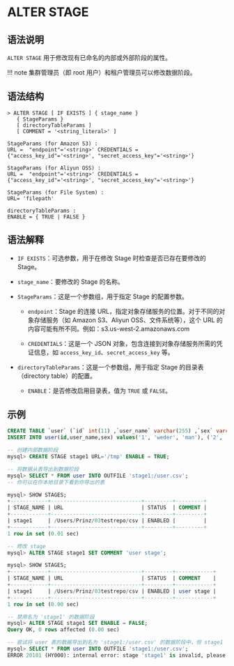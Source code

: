 # **ALTER STAGE**

## **语法说明**

`ALTER STAGE` 用于修改现有已命名的内部或外部阶段的属性。

!!! note
    集群管理员（即 root 用户）和租户管理员可以修改数据阶段。

## **语法结构**

```
> ALTER STAGE [ IF EXISTS ] { stage_name }
   { StageParams }
   [ directoryTableParams ]
   [ COMMENT = '<string_literal>' ]

StageParams (for Amazon S3) :
URL =  "endpoint"='<string>' CREDENTIALS = {"access_key_id"='<string>', "secret_access_key"='<string>'}

StageParams (for Aliyun OSS) :
URL =  "endpoint"='<string>' CREDENTIALS = {"access_key_id"='<string>', "secret_access_key"='<string>'}

StageParams (for File System) :
URL= 'filepath'

directoryTableParams :
ENABLE = { TRUE | FALSE }
```

## 语法解释

- `IF EXISTS`：可选参数，用于在修改 Stage 时检查是否已存在要修改的 Stage。

- `stage_name`：要修改的 Stage 的名称。

- `StageParams`：这是一个参数组，用于指定 Stage 的配置参数。

  - `endpoint`：Stage 的连接 URL，指定对象存储服务的位置。对于不同的对象存储服务（如 Amazon S3、Aliyun OSS、文件系统等），这个 URL 的内容可能有所不同。例如：s3.us-west-2.amazonaws.com

  - `CREDENTIALS`：这是一个 JSON 对象，包含连接到对象存储服务所需的凭证信息，如 `access_key_id`、`secret_access_key` 等。

- `directoryTableParams`：这是一个参数组，用于指定 Stage 的目录表（directory table）的配置。

  - `ENABLE`：是否修改启用目录表，值为 `TRUE` 或 `FALSE`。

## **示例**

```sql
CREATE TABLE `user` (`id` int(11) ,`user_name` varchar(255) ,`sex` varchar(255));
INSERT INTO user(id,user_name,sex) values('1', 'weder', 'man'), ('2', 'tom', 'man'), ('3', 'wederTom', 'man');

-- 创建内部数据阶段
mysql> CREATE STAGE stage1 URL='/tmp' ENABLE = TRUE;

-- 将数据从表导出到数据阶段
mysql> SELECT * FROM user INTO OUTFILE 'stage1:/user.csv';
-- 你可以在你本地目录下看到你导出的表

mysql> SHOW STAGES;
+------------+-----------------------------+---------+---------+
| STAGE_NAME | URL                         | STATUS  | COMMENT |
+------------+-----------------------------+---------+---------+
| stage1     | /Users/Prinz/03testrepo/csv | ENABLED |         |
+------------+-----------------------------+---------+---------+
1 row in set (0.01 sec)

-- 修改 stage
mysql> ALTER STAGE stage1 SET COMMENT 'user stage';

mysql> SHOW STAGES;
+------------+-----------------------------+---------+------------+
| STAGE_NAME | URL                         | STATUS  | COMMENT    |
+------------+-----------------------------+---------+------------+
| stage1     | /Users/Prinz/03testrepo/csv | ENABLED | user stage |
+------------+-----------------------------+---------+------------+
1 row in set (0.00 sec)

-- 禁用名为 'stage1' 的数据阶段
mysql> ALTER STAGE stage1 SET ENABLE = FALSE;
Query OK, 0 rows affected (0.00 sec)

-- 尝试将 user 表的数据导出到名为 'stage1:/user.csv' 的数据阶段中，但 stage1 已经被禁用，所以已不可用，产生报错
mysql> SELECT * FROM user INTO OUTFILE 'stage1:/user.csv';
ERROR 20101 (HY000): internal error: stage 'stage1' is invalid, please check
```
